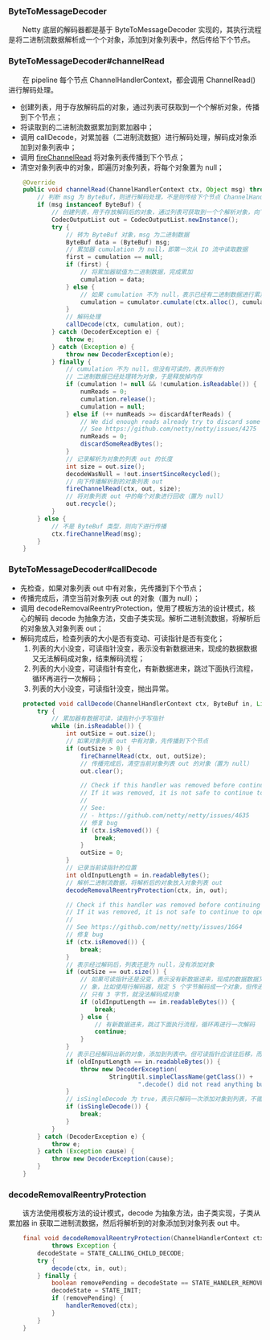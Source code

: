 ### ByteToMessageDecoder
　　Netty 底层的解码器都是基于 ByteToMessageDecoder 实现的，其执行流程是将二进制流数据解析成一个个对象，添加到对象列表中，然后传给下个节点。

### ByteToMessageDecoder#channelRead
　　在 pipeline 每个节点 ChannelHandlerContext，都会调用 ChannelRead() 进行解码处理。

- 创建列表，用于存放解码后的对象，通过列表可获取到一个个解析对象，传播到下个节点；
- 将读取到的二进制流数据累加到累加器中；
- 调用 callDecode，对累加器（二进制流数据）进行解码处理，解码成对象添加到对象列表中；
- 调用 [fireChannelRead](https://github.com/martin-1992/Netty-Notes/blob/master/Netty%20%E8%A7%A3%E7%A0%81/fireChannelRead.md) 将对象列表传播到下个节点；
- 清空对象列表中的对象，即遍历对象列表，将每个对象置为 null；

```java
    @Override
    public void channelRead(ChannelHandlerContext ctx, Object msg) throws Exception {
        // 判断 msg 为 ByteBuf，则进行解码处理，不是则传给下个节点 ChannelHandlerContext
        if (msg instanceof ByteBuf) {
            // 创建列表，用于存放解码后的对象，通过列表可获取到一个个解析对象，向下进行传播
            CodecOutputList out = CodecOutputList.newInstance();
            try {
                // 转为 ByteBuf 对象，msg 为二进制数据
                ByteBuf data = (ByteBuf) msg;
                // 累加器 cumulation 为 null，即第一次从 IO 流中读取数据
                first = cumulation == null;
                if (first) {
                    // 将累加器赋值为二进制数据，完成累加
                    cumulation = data;
                } else {
                    // 如果 cumulation 不为 null，表示已经有二进制数据进行累加，则将读取的数据累加到当前的数据中
                    cumulation = cumulator.cumulate(ctx.alloc(), cumulation, data);
                }
                // 解码处理
                callDecode(ctx, cumulation, out);
            } catch (DecoderException e) {
                throw e;
            } catch (Exception e) {
                throw new DecoderException(e);
            } finally {
                // cumulation 不为 null，但没有可读的，表示所有的
                // 二进制数据已经处理转为对象，于是释放掉内存
                if (cumulation != null && !cumulation.isReadable()) {
                    numReads = 0;
                    cumulation.release();
                    cumulation = null;
                } else if (++ numReads >= discardAfterReads) {
                    // We did enough reads already try to discard some bytes so we not risk to see a OOME.
                    // See https://github.com/netty/netty/issues/4275
                    numReads = 0;
                    discardSomeReadBytes();
                }
                // 记录解析为对象的列表 out 的长度
                int size = out.size();
                decodeWasNull = !out.insertSinceRecycled();
                // 向下传播解析到的对象列表 out
                fireChannelRead(ctx, out, size);
                // 将对象列表 out 中的每个对象进行回收（置为 null）
                out.recycle();
            }
        } else {
            // 不是 ByteBuf 类型，则向下进行传播
            ctx.fireChannelRead(msg);
        }
    }
```


### ByteToMessageDecoder#callDecode

- 先检查，如果对象列表 out 中有对象，先传播到下个节点；
- 传播完成后，清空当前对象列表 out 的对象（置为 null）；
- 调用 decodeRemovalReentryProtection，使用了模板方法的设计模式，核心的解码 decode 为抽象方法，交由子类实现。解析二进制流数据，将解析后的对象放入对象列表 out；
- 解码完成后，检查列表的大小是否有变动、可读指针是否有变化；
    1. 列表的大小没变，可读指针没变，表示没有新数据进来，现成的数据数据又无法解码成对象，结束解码流程；
    2. 列表的大小没变，可读指针有变化，有新数据进来，跳过下面执行流程，循环再进行一次解码；
    3. 列表的大小没变，可读指针没变，抛出异常。

```java
    protected void callDecode(ChannelHandlerContext ctx, ByteBuf in, List<Object> out) {
        try {
            // 累加器有数据可读，读指针小于写指针
            while (in.isReadable()) {
                int outSize = out.size();
                // 如果对象列表 out 中有对象，先传播到下个节点
                if (outSize > 0) {
                    fireChannelRead(ctx, out, outSize);
                    // 传播完成后，清空当前对象列表 out 的对象（置为 null）
                    out.clear();

                    // Check if this handler was removed before continuing with decoding.
                    // If it was removed, it is not safe to continue to operate on the buffer.
                    //
                    // See:
                    // - https://github.com/netty/netty/issues/4635
                    // 修复 bug
                    if (ctx.isRemoved()) {
                        break;
                    }
                    outSize = 0;
                }
                // 记录当前读指针的位置
                int oldInputLength = in.readableBytes();
                // 解析二进制流数据，将解析后的对象放入对象列表 out
                decodeRemovalReentryProtection(ctx, in, out);

                // Check if this handler was removed before continuing the loop.
                // If it was removed, it is not safe to continue to operate on the buffer.
                //
                // See https://github.com/netty/netty/issues/1664
                // 修复 bug
                if (ctx.isRemoved()) {
                    break;
                }
                // 表示经过解码后，列表还是为 null，没有添加对象
                if (outSize == out.size()) {
                    // 如果可读指针还是没变，表示没有新数据进来，现成的数据数据又无法解码成对
                    // 象，比如使用行解码器，规定 5 个字节解码成一个对象，但传进来的 ByteBuf
                    // 只有 3 字节，就没法解码成对象
                    if (oldInputLength == in.readableBytes()) {
                        break;
                    } else {
                        // 有新数据进来，跳过下面执行流程，循环再进行一次解码
                        continue;
                    }
                }
                // 表示已经解码出新的对象，添加到列表中。但可读指针应该往后移，而不是不变，于是抛出异常
                if (oldInputLength == in.readableBytes()) {
                    throw new DecoderException(
                            StringUtil.simpleClassName(getClass()) +
                                    ".decode() did not read anything but decoded a message.");
                }
                // isSingleDecode 为 true，表示只解码一次添加对象到列表，不循环解码添加对象到列表中
                if (isSingleDecode()) {
                    break;
                }
            }
        } catch (DecoderException e) {
            throw e;
        } catch (Exception cause) {
            throw new DecoderException(cause);
        }
    }
```


### decodeRemovalReentryProtection
　　该方法使用模板方法的设计模式，decode 为抽象方法，由子类实现，子类从累加器 in 获取二进制流数据，然后将解析到的对象添加到对象列表 out 中。

```java
    final void decodeRemovalReentryProtection(ChannelHandlerContext ctx, ByteBuf in, List<Object> out)
            throws Exception {
        decodeState = STATE_CALLING_CHILD_DECODE;
        try {
            decode(ctx, in, out);
        } finally {
            boolean removePending = decodeState == STATE_HANDLER_REMOVED_PENDING;
            decodeState = STATE_INIT;
            if (removePending) {
                handlerRemoved(ctx);
            }
        }
    }
```

